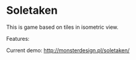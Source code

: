 # Soletaken
This is game based on tiles in isometric view.

Features:

Current demo:
http://monsterdesign.pl/soletaken/
